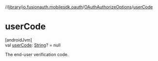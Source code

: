 //[library](../../../index.md)/[io.fusionauth.mobilesdk.oauth](../index.md)/[OAuthAuthorizeOptions](index.md)/[userCode](user-code.md)

# userCode

[androidJvm]\
val [userCode](user-code.md): [String](https://kotlinlang.org/api/core/kotlin-stdlib/kotlin/-string/index.html)? = null

The end-user verification code.
